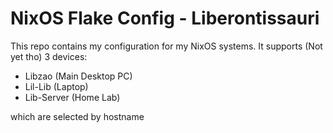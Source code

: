 # NixOS Flake Config - Liberontissauri

This repo contains my configuration for my NixOS systems. It supports (Not yet tho) 3 devices:

- Libzao (Main Desktop PC)
- Lil-Lib (Laptop)
- Lib-Server (Home Lab)

which are selected by hostname